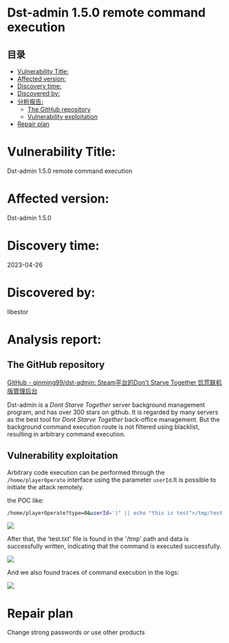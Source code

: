 # Dst-admin 1.5.0  remote command execution

## 目录

-   [Vulnerability Title:](#Vulnerability-Title)
-   [Affected version:](#Affected-version)
-   [Discovery time:](#Discovery-time)
-   [Discovered by:](#Discovered-by)
-   [分析报告: ](#分析报告-)
    -   [The GitHub repository](#The-GitHub-repository)
    -   [Vulnerability exploitation](#Vulnerability-exploitation)
-   [Repair plan](#Repair-plan)

# Vulnerability Title:

Dst-admin 1.5.0  remote command execution

# Affected version:

Dst-admin 1.5.0 &#x20;

# Discovery time:

2023-04-26

# Discovered by:

libestor

# Analysis report:&#x20;

## The GitHub repository

[GitHub - qinming99/dst-admin: Steam平台的Don't Starve Together 饥荒联机版管理后台](https://github.com/qinming99/dst-admin "GitHub - qinming99/dst-admin: Steam平台的Don't Starve Together 饥荒联机版管理后台")

Dst-admin is a *Dont Starve Together* server background management program, and has over 300 stars on github. It is regarded by many servers as the best tool for *Dont Starve Together* back-office management. But the background command execution route is not filtered using blacklist, resulting in arbitrary command execution.

## Vulnerability exploitation

Arbitrary code execution can be performed through the `/home/playerOperate` interface using the parameter `userId`.It is possible to initiate the attack remotely.

&#x20;the POC like:

```bash
/home/playerOperate?type=0&userId=')" || echo "this is test">/tmp/test.txt #
```

![](https://picture.libestor.top//src/DstAdminRce/image_025lKGGN1b.png)

After that, the 'test.txt' file is found in the '/tmp' path and data is successfully written, indicating that the command is executed successfully.

![](https://picture.libestor.top//src/DstAdminRce/image_DPG8Wnv-gD.png)

And we also found traces of command execution in the logs:

![](https://picture.libestor.top//src/DstAdminRce/image_HXoS_rUHHZ.png)

# Repair plan

Change strong passwords or use other products
